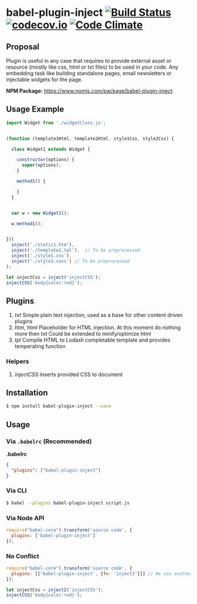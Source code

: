 # babel-plugin-inject [![Build Status][travis-image]][travis-url][![codecov.io][codecov-image]][codecov-url] [![Code Climate][codeclimate-image]][codeclimate-url]

[codecov-image]: https://codecov.io/github/ialpert/babel-plugin-inject/coverage.svg?branch=master
[codecov-url]: https://codecov.io/github/ialpert/babel-plugin-inject?branch=master
[travis-url]: http://travis-ci.org/ialpert/babel-plugin-inject
[travis-image]: http://travis-ci.org/ialpert/babel-plugin-inject.svg?branch=master

[codeclimate-image]: https://codeclimate.com/github/ialpert/babel-plugin-inject/badges/gpa.svg
[codeclimate-url]: https://codeclimate.com/github/ialpert/babel-plugin-inject

## Proposal

Plugin is useful in any case that requires to provide external asset or resource (mostly like css, html or txt files) 
to be used in your code. Any embedding task like building standalone pages, email newsletters or injectable widgets for the page.

**NPM Package:** https://www.npmjs.com/package/babel-plugin-inject

## Usage Example 


```javascript
import Widget from './widgetClass.js';


(function (template1Html, template2Html, style1Css, style2Css) {

  class Widget1 extends Widget {

    constructor(options) {
      super(options);
    }

    method1() {

    }
  }


  var w = new Widget1();

  w.method1();


})(
  inject('./static1.htm'),
  inject('./template2.tpl'),  // To be preprocessed
  inject('./style1.css'),
  inject('./style2.sass') // To be preprocessed
);
```

```javascript
let injectCss = inject('injectCSS');
injectCSS('body{color:red}');
```

## Plugins

1. *txt* Simple plain text injection, used as a base for other content driven plugins
2. *htm*, *html* Placeholder for HTML injection. At this moment do nothing more then *txt* Could be extended to minify/optimize html
3. *tpl* Compile HTML to Lodash completable template and provides temperating function


### Helpers

1. *injectCSS* inserts provided CSS to document


## Installation

```sh
$ npm install babel-plugin-inject --save
```

## Usage

### Via `.babelrc` (Recommended)

**.babelrc**

```json
{
  "plugins": ["babel-plugin-inject"]
}
```

### Via CLI

```sh
$ babel --plugins babel-plugin-inject script.js
```

### Via Node API

```javascript
require("babel-core").transform('source code', {
  plugins: ['babel-plugin-inject']
});
```

### No Conflict

```javascript
require("babel-core").transform('source code', {
  plugins: [['babel-plugin-inject', {fn: 'inject2'}]] // We use another name for our function not to mess with existing inject() if any
});
```

```javascript
let injectCss = inject2('injectCSS');
injectCSS('body{color:red}');
```
